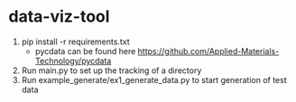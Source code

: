 # data-viz-tool

1. pip install -r requirements.txt
     - pycdata can be found here https://github.com/Applied-Materials-Technology/pycdata
3. Run main.py to set up the tracking of a directory
4. Run example_generate/ex1_generate_data.py to start generation of test data

